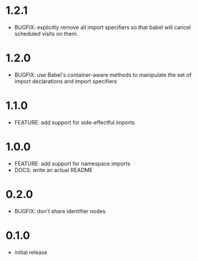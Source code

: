 # 1.2.1

- BUGFIX: explicitly remove all import specifiers so that babel will cancel scheduled visits on them.

# 1.2.0

- BUGFIX: use Babel's container-aware methods to manipulate the set of import declarations and import specifiers

# 1.1.0

- FEATURE: add support for side-effectful imports

# 1.0.0

- FEATURE: add support for namespace imports
- DOCS: write an actual README

# 0.2.0

- BUGFIX: don't share identifier nodes

# 0.1.0

- initial release
